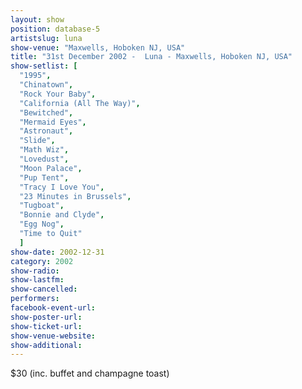 ```yaml
---
layout: show
position: database-5
artistslug: luna
show-venue: "Maxwells, Hoboken NJ, USA"
title: "31st December 2002 -  Luna - Maxwells, Hoboken NJ, USA"
show-setlist: [
  "1995",
  "Chinatown",
  "Rock Your Baby",
  "California (All The Way)",
  "Bewitched",
  "Mermaid Eyes",
  "Astronaut",
  "Slide",
  "Math Wiz",
  "Lovedust",
  "Moon Palace",
  "Pup Tent",
  "Tracy I Love You",
  "23 Minutes in Brussels",
  "Tugboat",
  "Bonnie and Clyde",
  "Egg Nog",
  "Time to Quit"
  ]
show-date: 2002-12-31
category: 2002
show-radio: 
show-lastfm: 
show-cancelled: 
performers: 
facebook-event-url: 
show-poster-url: 
show-ticket-url: 
show-venue-website: 
show-additional: 
---
```


$30 (inc. buffet and champagne toast) 